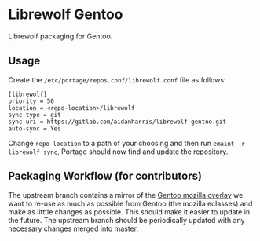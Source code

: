 # Librewolf Gentoo

Librewolf packaging for Gentoo.

## Usage

Create the `/etc/portage/repos.conf/librewolf.conf` file as follows:

```
[librewolf]
priority = 50
location = <repo-location>/librewolf
sync-type = git
sync-uri = https://gitlab.com/aidanharris/librewolf-gentoo.git
auto-sync = Yes
```

Change `repo-location` to a path of your choosing and then run `emaint -r librewolf sync`, Portage should now find and update the repository.

## Packaging Workflow (for contributors)

The upstream branch contains a mirror of the [Gentoo mozilla overlay](https://gitweb.gentoo.org/proj/mozilla.git/) we want to re-use as much as possible from Gentoo (the mozilla eclasses) and make as litttle changes as possible. This should make it easier to update in the future. The upstream branch should be periodically updated with any necessary changes merged into master.

